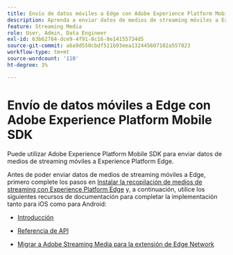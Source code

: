```yaml
---
title: Envío de datos móviles a Edge con Adobe Experience Platform Mobile SDK
description: Aprenda a enviar datos de medios de streaming móviles a Experience Platform Edge.
feature: Streaming Media
role: User, Admin, Data Engineer
exl-id: 63b62784-dce9-4f91-8c16-8e14155734d5
source-git-commit: a6a9d550cbdf511b93eea132445607102a557823
workflow-type: tm+mt
source-wordcount: '110'
ht-degree: 3%

---
```


# Envío de datos móviles a Edge con Adobe Experience Platform Mobile SDK

Puede utilizar Adobe Experience Platform Mobile SDK para enviar datos de medios de streaming móviles a Experience Platform Edge.

Antes de poder enviar datos de medios de streaming móviles a Edge, primero complete los pasos en [Instalar la recopilación de medios de streaming con Experience Platform Edge](/help/implementation/edge/implementation-edge.md) y, a continuación, utilice los siguientes recursos de documentación para completar la implementación tanto para iOS como para Android:

* [Introducción](https://developer.adobe.com/client-sdks/documentation/media-for-edge-network/)

* [Referencia de API](https://developer.adobe.com/client-sdks/documentation/media-for-edge-network/api-reference/)

* [Migrar a Adobe Streaming Media para la extensión de Edge Network](https://developer.adobe.com/client-sdks/documentation/adobe-media-analytics/migration-guide/)
